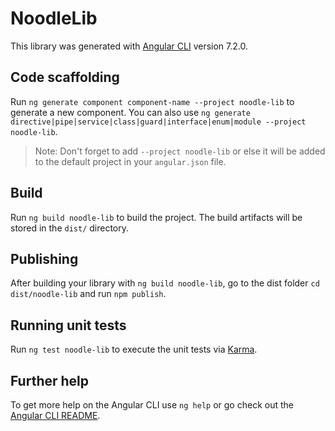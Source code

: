 # NoodleLib

This library was generated with [Angular CLI](https://github.com/angular/angular-cli) version 7.2.0.

## Code scaffolding

Run `ng generate component component-name --project noodle-lib` to generate a new component. You can also use `ng generate directive|pipe|service|class|guard|interface|enum|module --project noodle-lib`.
> Note: Don't forget to add `--project noodle-lib` or else it will be added to the default project in your `angular.json` file. 

## Build

Run `ng build noodle-lib` to build the project. The build artifacts will be stored in the `dist/` directory.

## Publishing

After building your library with `ng build noodle-lib`, go to the dist folder `cd dist/noodle-lib` and run `npm publish`.

## Running unit tests

Run `ng test noodle-lib` to execute the unit tests via [Karma](https://karma-runner.github.io).

## Further help

To get more help on the Angular CLI use `ng help` or go check out the [Angular CLI README](https://github.com/angular/angular-cli/blob/master/README.md).
